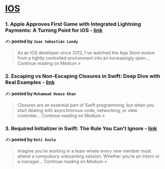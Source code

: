 
<h1><a href=https://medium.com/tag/ios/recommended target="_blank" rel="noopener noreferrer">IOS</a></h1>
<h3>1.  Apple Approves First Game with Integrated Lightning Payments: A Turning Point for iOS - <a href="https://juanlandy.medium.com/apple-approves-first-game-with-integrated-lightning-payments-a-turning-point-for-ios-e3b5575bd8f0?source=rss------ios-5" target="_blank" rel="noopener noreferrer">link</a></h3>

✍️ **posted by `Juan Sebastián Landy`**

<blockquote>As an iOS developer since 2012, I’ve watched the App Store evolve from a tightly controlled environment into an increasingly open…
Continue reading on Medium »</blockquote>

<h3>2. Escaping vs Non-Escaping Closures in Swift: Deep Dive with Real Examples - <a href="https://medium.com/@humzakhalid94/escaping-vs-non-escaping-closures-in-swift-deep-dive-with-real-examples-bef45bf9aa3f?source=rss------ios-5" target="_blank" rel="noopener noreferrer">link</a></h3>

✍️ **posted by `Muhammad Humza Khan`**

<blockquote>Closures are an essential part of Swift programming, but when you start dealing with asynchronous code, networking, or view controller…
Continue reading on Medium »</blockquote>

<h3>3. Required Initializer in Swift: The Rule You Can’t Ignore - <a href="https://medium.com/@koteshpatel6/required-initializer-in-swift-the-rule-you-cant-ignore-c00b80c8ee48?source=rss------ios-5" target="_blank" rel="noopener noreferrer">link</a></h3>

✍️ **posted by `Koti Avula`**

<blockquote>Imagine you’re working in a team where every new member must attend a compulsory onboarding session. Whether you’re an intern or a manager…
Continue reading on Medium »</blockquote>

